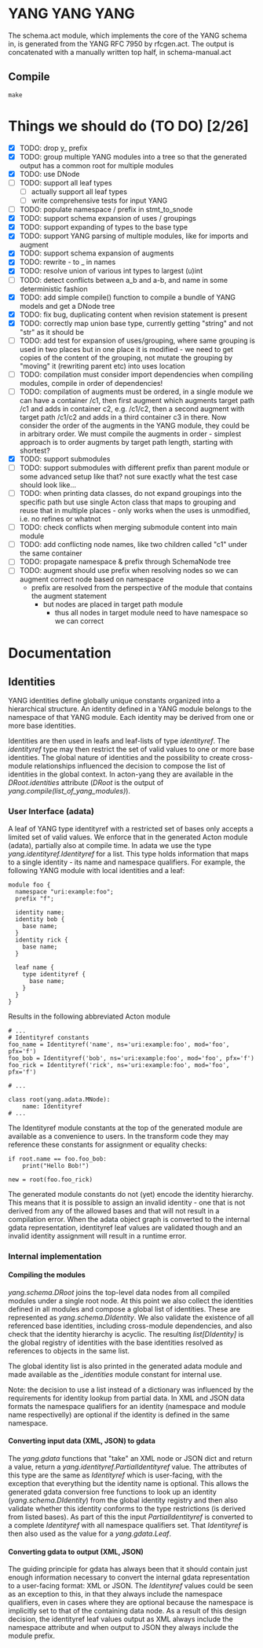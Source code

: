# YANG YANG YANG
The schema.act module, which implements the core of the YANG schema in, is
generated from the YANG RFC 7950 by rfcgen.act. The output is concatenated with
a manually written top half, in schema-manual.act

## Compile

```shell
make
```

# Things we should do (TO DO) [2/26]
- [X] TODO: drop y_ prefix
- [X] TODO: group multiple YANG modules into a tree so that the generated output has a common root for multiple modules
- [x] TODO: use DNode
- [ ] TODO: support all leaf types
  - [ ] actually support all leaf types
  - [ ] write comprehensive tests for input YANG
- [ ] TODO: populate namespace / prefix in stmt_to_snode
- [x] TODO: support schema expansion of uses / groupings
- [x] TODO: support expanding of types to the base type
- [x] TODO: support YANG parsing of multiple modules, like for imports and augment
- [x] TODO: support schema expansion of augments
- [x] TODO: rewrite - to _ in names
- [x] TODO: resolve union of various int types to largest (u)int
- [ ] TODO: detect conflicts between a_b and a-b, and name in some deterministic fashion
- [x] TODO: add simple compile() function to compile a bundle of YANG models and get a DNode tree
- [x] TODO: fix bug, duplicating content when revision statement is present
- [x] TODO: correctly map union base type, currently getting "string" and not "str" as it should be
- [ ] TODO: add test for expansion of uses/grouping, where same grouping is used in two places but in one place it is modified - we need to get copies of the content of the grouping, not mutate the grouping by "moving" it (rewriting parent etc) into uses location
- [ ] TODO: compilation must consider import dependencies when compiling modules, compile in order of dependencies!
- [ ] TODO: compilation of augments must be ordered, in a single module we can have a container /c1, then first augment which augments target path /c1 and adds in container c2, e.g. /c1/c2, then a second augment with target path /c1/c2 and adds in a third container c3 in there. Now consider the order of the augments in the YANG module, they could be in arbitrary order. We must compile the augments in order - simplest approach is to order augments by target path length, starting with shortest?
- [x] TODO: support submodules
- [ ] TODO: support submodules with different prefix than parent module or some advanced setup like that? not sure exactly what the test case should look like...
- [ ] TODO: when printing data classes, do not expand groupings into the specific path but use single Acton class that maps to grouping and reuse that in multiple places - only works when the uses is unmodified, i.e. no refines or whatnot
- [ ] TODO: check conflicts when merging submodule content into main module
- [ ] TODO: add conflicting node names, like two children called "c1" under the same container
- [ ] TODO: propagate namespace & prefix through SchemaNode tree
- [ ] TODO: augment should use prefix when resolving nodes so we can augment correct node based on namespace
  - prefix are resolved from the perspective of the module that contains the augment statement
    - but nodes are placed in target path module
      - thus all nodes in target module need to have namespace so we can correct

# Documentation
## Identities
YANG identities define globally unique constants organized into a hierarchical structure. An identity defined in a YANG module belongs to the namespace of that YANG module. Each identity may be derived from one or more base identities.

Identities are then used in leafs and leaf-lists of type *identityref*. The *identityref* type may then restrict the set of valid values to one or more base identities. The global nature of identities and the possibility to create cross-module relationships influenced the decision to compose the list of identities in the global context. In acton-yang they are available in the *DRoot.identities* attribute (*DRoot* is the output of *yang.compile(list_of_yang_modules)*).

### User Interface (adata)
A leaf of YANG type identityref with a restricted set of bases only accepts a limited set of valid values. We enforce that in the generated Acton module (adata), partially also at compile time. In adata we use the type *yang.identityref.Identityref* for a list. This type holds information that maps to a single identity - its name and namespace qualifiers. For example, the following YANG module with local identities and a leaf:

```yang
module foo {
  namespace "uri:example:foo";
  prefix "f";

  identity name;
  identity bob {
    base name;
  }
  identity rick {
    base name;
  }

  leaf name {
    type identityref {
      base name;
    }
  }
}
```

Results in the following abbreviated Acton module

```acton
# ...
# Identityref constants
foo_name = Identityref('name', ns='uri:example:foo', mod='foo', pfx='f')
foo_bob = Identityref('bob', ns='uri:example:foo', mod='foo', pfx='f')
foo_rick = Identityref('rick', ns='uri:example:foo', mod='foo', pfx='f')

# ...

class root(yang.adata.MNode):
    name: Identityref
# ...
```

The Identityref module constants at the top of the generated module are available as a convenience to users. In the transform code they may reference these constants for assignment or equality checks:

```acton
if root.name == foo.foo_bob:
    print("Hello Bob!")

new = root(foo.foo_rick)
```

The generated module constants do not (yet) encode the identity hierarchy. This means that it is possible to assign an invalid identity - one that is not derived from any of the allowed bases and that will not result in a compilation error. When the adata object graph is converted to the internal gdata representation, identityref leaf values are validated though and an invalid identity assignment will result in a runtime error.

### Internal implementation
#### Compiling the modules
*yang.schema.DRoot* joins the top-level data nodes from all compiled modules under a single root node. At this point we also collect the identities defined in all modules and compose a global list of identities. These are represented as *yang.schema.DIdentity*. We also validate the existence of all referenced base identities, including cross-module dependencies, and also check that the identity hierarchy is acyclic. The resulting *list[DIdentity]* is the global registry of identities with the base identities resolved as references to objects in the same list.

The global identity list is also printed in the generated adata module and made available as the *_identities* module constant for internal use.

Note: the decision to use a list instead of a dictionary was influenced by the requirements for identity lookup from partial data. In XML and JSON data formats the namespace qualifiers for an identity (namespace and module name respectivelly) are optional if the identity is defined in the same namespace.

#### Converting input data (XML, JSON) to gdata
The *yang.gdata* functions that "take" an XML node or JSON dict and return a value, return a *yang.identityref.PartialIdentityref* value. The attributes of this type are the same as *Identityref* which is user-facing, with the exception that everything but the identity name is optional. This allows the generated gdata conversion free functions to look up an identity (*yang.schema.DIdentity*) from the global identity registry and then also validate whether this identity conforms to the type restrictions (is derived from listed bases). As part of this the input *PartialIdentityref* is converted to a complete *Identityref* with all namespace qualifiers set. That *Identityref* is then also used as the value for a *yang.gdata.Leaf*.

#### Converting gdata to output (XML, JSON)
The guiding principle for gdata has always been that it should contain just enough information necessary to convert the internal gdata representation to a user-facing format: XML or JSON. The *Identityref* values could be seen as an exception to this, in that they always include the namespace qualifiers, even in cases where they are optional because the namespace is implicitly set to that of the containing data node. As a result of this design decision, the identityref leaf values output as XML always include the namespace attribute and when output to JSON they always include the module prefix.
